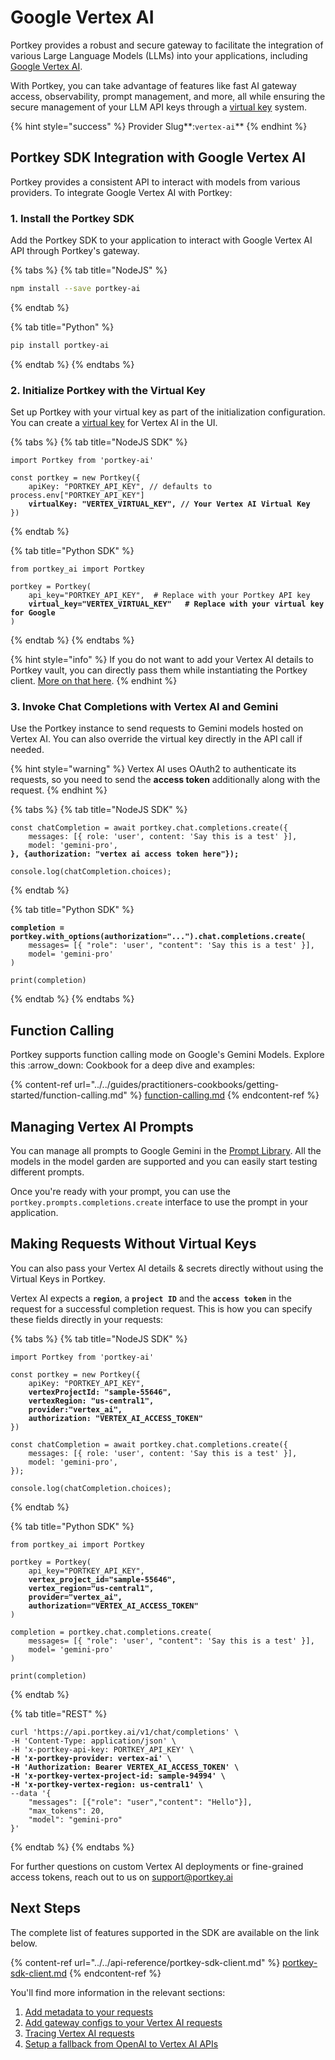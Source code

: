 # Google Vertex AI

Portkey provides a robust and secure gateway to facilitate the integration of various Large Language Models (LLMs) into your applications, including [Google Vertex AI](https://cloud.google.com/vertex-ai?hl=en).

With Portkey, you can take advantage of features like fast AI gateway access, observability, prompt management, and more, all while ensuring the secure management of your LLM API keys through a [virtual key](../../product/ai-gateway-streamline-llm-integrations/virtual-keys/) system.

{% hint style="success" %}
Provider Slug**:**<mark style="color:blue;">**`vertex-ai`**</mark>
{% endhint %}

## Portkey SDK Integration with Google Vertex AI

Portkey provides a consistent API to interact with models from various providers. To integrate Google Vertex AI with Portkey:

### **1. Install the Portkey SDK**

Add the Portkey SDK to your application to interact with Google Vertex AI API through Portkey's gateway.

{% tabs %}
{% tab title="NodeJS" %}
```bash
npm install --save portkey-ai
```
{% endtab %}

{% tab title="Python" %}
```bash
pip install portkey-ai
```
{% endtab %}
{% endtabs %}

### **2. Initialize Portkey with the Virtual Key**

Set up Portkey with your virtual key as part of the initialization configuration. You can create a [virtual key](../../product/ai-gateway-streamline-llm-integrations/virtual-keys/) for Vertex AI in the UI.

{% tabs %}
{% tab title="NodeJS SDK" %}
<pre class="language-javascript"><code class="lang-javascript">import Portkey from 'portkey-ai'
 
const portkey = new Portkey({
    apiKey: "PORTKEY_API_KEY", // defaults to process.env["PORTKEY_API_KEY"]
<strong>    virtualKey: "VERTEX_VIRTUAL_KEY", // Your Vertex AI Virtual Key
</strong>})
</code></pre>
{% endtab %}

{% tab title="Python SDK" %}
<pre class="language-python"><code class="lang-python">from portkey_ai import Portkey

portkey = Portkey(
    api_key="PORTKEY_API_KEY",  # Replace with your Portkey API key
<strong>    virtual_key="VERTEX_VIRTUAL_KEY"   # Replace with your virtual key for Google
</strong>)
</code></pre>
{% endtab %}
{% endtabs %}

{% hint style="info" %}
If you do not want to add your Vertex AI details to Portkey vault, you can directly pass them while instantiating the Portkey client. [More on that here](vertex-ai.md#making-requests-without-virtual-keys).
{% endhint %}

### **3. Invoke Chat Completions with** Vertex AI and Gemini&#x20;

Use the Portkey instance to send requests to Gemini models hosted on Vertex AI. You can also override the virtual key directly in the API call if needed.

{% hint style="warning" %}
Vertex AI uses OAuth2 to authenticate its requests, so you need to send the **access token** additionally along with the request.
{% endhint %}

{% tabs %}
{% tab title="NodeJS SDK" %}
<pre class="language-javascript"><code class="lang-javascript">const chatCompletion = await portkey.chat.completions.create({
    messages: [{ role: 'user', content: 'Say this is a test' }],
    model: 'gemini-pro',
<strong>}, {authorization: "vertex ai access token here"});
</strong>
console.log(chatCompletion.choices);
</code></pre>
{% endtab %}

{% tab title="Python SDK" %}
<pre class="language-python"><code class="lang-python"><strong>completion = portkey.with_options(authorization="...").chat.completions.create(
</strong>    messages= [{ "role": 'user', "content": 'Say this is a test' }],
    model= 'gemini-pro'
)

print(completion)
</code></pre>
{% endtab %}
{% endtabs %}

## Function Calling

Portkey supports function calling mode on Google's Gemini Models. Explore this :arrow\_down: Cookbook for a deep dive and examples:

{% content-ref url="../../guides/practitioners-cookbooks/getting-started/function-calling.md" %}
[function-calling.md](../../guides/practitioners-cookbooks/getting-started/function-calling.md)
{% endcontent-ref %}

## Managing Vertex AI Prompts

You can manage all prompts to Google Gemini in the [Prompt Library](../../product/prompt-library.md). All the models in the model garden are supported and you can easily start testing different prompts.

Once you're ready with your prompt, you can use the `portkey.prompts.completions.create` interface to use the prompt in your application.

## Making Requests Without Virtual Keys <a href="#making-requests-without-virtual-keys" id="making-requests-without-virtual-keys"></a>

You can also pass your Vertex AI details & secrets directly without using the Virtual Keys in Portkey.

Vertex AI expects a **`region`**, a **`project ID`** and the **`access token`** in the request for a successful completion request. This is how you can specify these fields directly in your requests:

{% tabs %}
{% tab title="NodeJS SDK" %}
<pre class="language-javascript"><code class="lang-javascript">import Portkey from 'portkey-ai'
 
const portkey = new Portkey({
    apiKey: "PORTKEY_API_KEY",
<strong>    vertexProjectId: "sample-55646",
</strong><strong>    vertexRegion: "us-central1",
</strong><strong>    provider:"vertex_ai",
</strong><strong>    authorization: "VERTEX_AI_ACCESS_TOKEN"
</strong>})

const chatCompletion = await portkey.chat.completions.create({
    messages: [{ role: 'user', content: 'Say this is a test' }],
    model: 'gemini-pro',
});

console.log(chatCompletion.choices);
</code></pre>
{% endtab %}

{% tab title="Python SDK" %}
<pre class="language-python"><code class="lang-python">from portkey_ai import Portkey

portkey = Portkey(
    api_key="PORTKEY_API_KEY",
<strong>    vertex_project_id="sample-55646",
</strong><strong>    vertex_region="us-central1",
</strong><strong>    provider="vertex_ai",
</strong><strong>    authorization="VERTEX_AI_ACCESS_TOKEN"
</strong>)

completion = portkey.chat.completions.create(
    messages= [{ "role": 'user', "content": 'Say this is a test' }],
    model= 'gemini-pro'
)

print(completion)
</code></pre>
{% endtab %}

{% tab title="REST" %}
<pre class="language-bash"><code class="lang-bash">curl 'https://api.portkey.ai/v1/chat/completions' \
-H 'Content-Type: application/json' \
-H 'x-portkey-api-key: PORTKEY_API_KEY' \
<strong>-H 'x-portkey-provider: vertex-ai' \
</strong><strong>-H 'Authorization: Bearer VERTEX_AI_ACCESS_TOKEN' \
</strong><strong>-H 'x-portkey-vertex-project-id: sample-94994' \
</strong><strong>-H 'x-portkey-vertex-region: us-central1' \
</strong>--data '{
    "messages": [{"role": "user","content": "Hello"}],
    "max_tokens": 20,
    "model": "gemini-pro"
}'
</code></pre>
{% endtab %}
{% endtabs %}

For further questions on custom Vertex AI deployments or fine-grained access tokens, reach out to us on support@portkey.ai

## Next Steps

The complete list of features supported in the SDK are available on the link below.

{% content-ref url="../../api-reference/portkey-sdk-client.md" %}
[portkey-sdk-client.md](../../api-reference/portkey-sdk-client.md)
{% endcontent-ref %}

You'll find more information in the relevant sections:

1. [Add metadata to your requests](../../product/observability-modern-monitoring-for-llms/metadata.md)
2. [Add gateway configs to your Vertex AI requests](../../product/ai-gateway-streamline-llm-integrations/configs.md)
3. [Tracing Vertex AI requests](../../product/observability-modern-monitoring-for-llms/traces.md)
4. [Setup a fallback from OpenAI to Vertex AI APIs](../../product/ai-gateway-streamline-llm-integrations/fallbacks.md)
